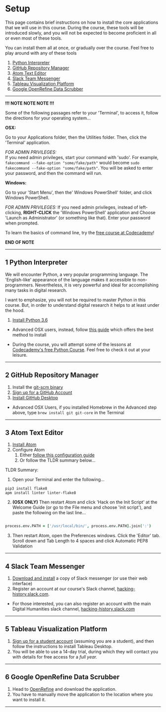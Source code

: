 # Setup

This page contains brief instructions on how to install the core applications that we will use in this course. During the course, these tools will be introduced slowly, and you will not be expected to become proficient in all or even most of these tools.

You can install them all at once, or gradually over the course. Feel free to play around with any of these tools

1. [Python Interpreter](#1-python-interpreter)
2. [GitHub Repository Manager](2-github-repository-manager)
3. [Atom Text Editor](#3-atom-text-editor)
4. [Slack Team Messenger](#4-slack-team-messenger)
5. [Tableau Visualization Platform](#5-tableau-visualization-platform)
6. [Google OpenRefine Data Scrubber](#6-google-openrefine-data-scrubber)

---

**!!! NOTE NOTE NOTE !!!**

Some of the following passages refer to your 'Terminal', to access it, follow the directions for your operating system...

**OSX:**

Go to your Applications folder, then the Utilities folder. Then, click the 'Terminal' application.

*FOR ADMIN PRIVILEGES:* <br> If you need admin privileges, start your command with 'sudo'. For example, `fakecommand --fake-option "some/fake/path"` would become `sudo fakecommand --fake-option "some/fake/path"`. You will be asked to enter your password, and then the command will run.

**Windows:**

Go to your 'Start Menu', then the' Windows PowerShell' folder, and click Windows PowerShell.

*FOR ADMIN PRIVILEGES:* If you need admin privileges, instead of left-clicking, **RIGHT-CLICK** the 'Windows PowerShell' application and Choose 'Launch as Administrator' (or something like that). Enter your password when prompted.

To learn the basics of command line, try the [free course at Codecademy](https://www.codecademy.com/)!

**END OF NOTE**

---

## 1 Python Interpreter

We will encounter Python, a very popular programming language. The 'English-like' appearance of the language makes it accessible to non-programmers. Nevertheless, it is very powerful and ideal for accomplishing many tasks in digital research.

I want to emphasize, you will not be required to master Python in this course. But, in order to understand digital research it helps to at least under the hood.

1. [Install Python 3.6](https://www.python.org/downloads/)

* Advanced OSX users, instead, follow [this guide](http://docs.python-guide.org/en/latest/starting/install3/osx/#install3-osx) which offers the best method to install

* During the course, you will attempt some of the lessons at [Codecademy's free Python Course](https://www.codecademy.com/learn/python). Feel free to check it out at your leisure.

---

## 2 GitHub Repository Manager

1. Install the [git-scm binary](https://git-scm.com/)
1. [Sign up for a GitHub Account](https://github.com)
2. [Install GitHub Desktop](https://desktop.github.com/)

* Advanced OSX Users, if you installed Homebrew in the Advanced step above, type `brew install git git-core` in the Terminal

---

## 3 Atom Text Editor

1. [Install Atom](https://atom.io/)
2. Configure Atom
    1. Either [follow this configuration guide](http://www.marinamele.com/install-and-configure-atom-editor-for-python)
    2. Or follow the TLDR summary below...

TLDR Summary:

1. Open your Terminal and enter the following...
``` shell
pip3 install flake8
apm install linter linter-flake8
```

2. **(OSX ONLY)** Then restart Atom and click 'Hack on the Init Script' at the Welcome Guide (or go to the File menu and choose 'init script'), and paste the following on the last line...
``` coffee

process.env.PATH = ['/usr/local/bin/', process.env.PATH].join(':')
```

3. Then restart Atom, open the Preferences windows. Click the 'Editor' tab. Scroll down and Tab Length to 4 spaces and click Automatic PEP8 Validation

---

## 4 Slack Team Messenger

1. [Download and install](https://slack.com/downloads/) a copy of Slack messenger (or use their web interface)
2. Register an account at our course's Slack channel, [hacking-history.slack.com](https://hacking-history.slack.com/).

* For those interested, you can also register an account with the main Digital Humanities slack channel, [hacking-history.slack.com](https://digitalhumanities.slack.com/)

---

## 5 Tableau Visualization Platform

1. [Sign up for a student account](https://www.tableau.com/academic) (assuming you are a student), and then follow the instructions to install Tableau Desktop.
2. You will be able to use a 14-day trial, during which they will contact you with details for free access for a *full year.*

---

## 6 Google OpenRefine Data Scrubber

1. Head to [OpenRefine](http://openrefine.org/) and download the application.
2. You have to manually move the application to the location where you want to install it.

---
